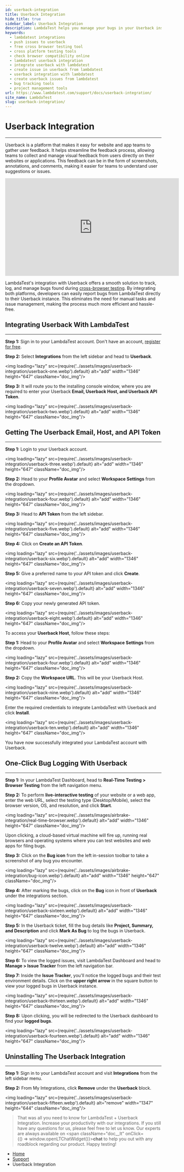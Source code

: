 ```yaml
---
id: userback-integration
title: Userback Integration
hide_title: true
sidebar_label: Userback Integration
description: LambdaTest helps you manage your bugs in your Userback instance in a single click. All the details you provide in LambdaTest like task list, assignee, title and description would automatically be presented in the project in your Userback instance.
keywords:
  - lambdatest integrations
  - push issues to userback
  - free cross browser testing tool
  - cross platform testing tools
  - check browser compatibility online
  - lambdatest userback integration
  - integrate userback with lambdatest
  - create issue in userback from lambdatest
  - userback integration with lambdatest
  - create userback issues from lambdatest
  - bug tracking tools
  - project management tools
url: https://www.lambdatest.com/support/docs/userback-integration/
site_name: LambdaTest
slug: userback-integration/
---
```


<script type="application/ld+json"
      dangerouslySetInnerHTML={{ __html: JSON.stringify({
       "@context": "https://schema.org",
        "@type": "BreadcrumbList",
        "itemListElement": [{
          "@type": "ListItem",
          "position": 1,
          "name": "LambdaTest",
          "item": "https://www.lambdatest.com"
        },{
          "@type": "ListItem",
          "position": 2,
          "name": "Support",
          "item": "https://www.lambdatest.com/support/docs/"
        },{
          "@type": "ListItem",
          "position": 3,
          "name": "Userback Integration",
          "item": "https://www.lambdatest.com/support/docs/userback-integration/"
        }]
      })
    }}
>,  <script type="application/ld+json">
    {
      "@context": "https://schema.org",
      "@type": "VideoObject",
      "name": "LambdaTest-Userback Integration | Log UI Bugs In A Single Click | LambdaTest Integrations🔗",
      "description": "Experience seamless bug tracking and improved collaboration with the effortless integration of LambdaTest and Userback.",
      "thumbnailUrl": "https://i.ytimg.com/vi/FuUuqsTrT2Y/default.jpg",
      "uploadDate": "2023-10-16",
      "duration": "PT3M59S",  
      "publisher": {
        "@type": "Organization",
        "name": "LambdaTest",
        "logo": {
          "@type": "ImageObject",
          "url": "https://www.lambdatest.com/resources/images/lambdatest-1-1.jpg",
          "width": 400,
          "height": 400
        }
      },
      "contentUrl": "https://www.youtube.com/watch?v=FuUuqsTrT2Y",
      "embedUrl": "https://www.youtube.com/embed/FuUuqsTrT2Y"
    }
    </script>






</script>

# Userback Integration
***

Userback is a platform that makes it easy for website and app teams to gather user feedback. It helps streamline the feedback process, allowing teams to collect and manage visual feedback from users directly on their websites or applications. This feedback can be in the form of screenshots, annotations, and comments, making it easier for teams to understand user suggestions or issues. 

<iframe width="560" height="315" src="https://www.youtube.com/embed/FuUuqsTrT2Y?si=TnFGpZk_YwGd1Vb8" title="YouTube video player" frameborder="0" allow="accelerometer; autoplay; clipboard-write; encrypted-media; gyroscope; picture-in-picture; web-share" allowfullscreen></iframe>

LambdaTest's integration with Userback offers a smooth solution to track, log, and manage bugs found during [cross-browser testing](https://www.lambdatest.com/). By integrating both platforms, developers can easily report bugs from LambdaTest directly to their Userback instance. This eliminates the need for manual tasks and issue management, making the process much more efficient and hassle-free.

## Integrating Userback With LambdaTest
***

**Step 1:** Sign in to your LambdaTest account. Don't have an account, [register for free](https://accounts.lambdatest.com/register).

**Step 2:** Select **Integrations** from the left sidebar and head to **Userback**.

<img loading="lazy" src={require('../assets/images/userback-integration/userback-one.webp').default} alt="add" width="1346" height="647" className="doc_img"/>

**Step 3:** It will route you to the installing console window, where you are required to enter your Userback **Email, Userback Host, and Userback API Token**.

<img loading="lazy" src={require('../assets/images/userback-integration/userback-two.webp').default} alt="add" width="1346" height="647" className="doc_img"/>

## Getting The Userback Email, Host, and API Token
***

**Step 1:** Login to your Userback account.

<img loading="lazy" src={require('../assets/images/userback-integration/userback-three.webp').default} alt="add" width="1346" height="647" className="doc_img"/>

**Step 2:** Head to your **Profile Avatar** and select **Workspace Settings** from the dropdown. 

<img loading="lazy" src={require('../assets/images/userback-integration/userback-four.webp').default} alt="add" width="1346" height="647" className="doc_img"/>

**Step 3:** Head to **API Token** from the left sidebar. 

<img loading="lazy" src={require('../assets/images/userback-integration/userback-five.webp').default} alt="add" width="1346" height="647" className="doc_img"/>

**Step 4:** Click on **Create an API Token**.

<img loading="lazy" src={require('../assets/images/userback-integration/userback-six.webp').default} alt="add" width="1346" height="647" className="doc_img"/>

**Step 5:** Give a preferred name to your API token and click **Create**.

<img loading="lazy" src={require('../assets/images/userback-integration/userback-seven.webp').default} alt="add" width="1346" height="647" className="doc_img"/>

**Step 6:** Copy your newly generated API token. 

<img loading="lazy" src={require('../assets/images/userback-integration/userback-eight.webp').default} alt="add" width="1346" height="647" className="doc_img"/>

To access your **Userback Host**, follow these steps:

**Step 1:** Head to your **Profile Avatar** and select **Workspace Settings** from the dropdown.

<img loading="lazy" src={require('../assets/images/userback-integration/userback-four.webp').default} alt="add" width="1346" height="647" className="doc_img"/>

**Step 2:** Copy the **Workspace URL**. This will be your Userback Host. 

<img loading="lazy" src={require('../assets/images/userback-integration/userback-nine.webp').default} alt="add" width="1346" height="647" className="doc_img"/>


Enter the required credentials to integrate LambdaTest with Userback and click **Install**.

<img loading="lazy" src={require('../assets/images/userback-integration/userback-ten.webp').default} alt="add" width="1346" height="647" className="doc_img"/>


You have now successfully integrated your LambdaTest account with Userback.

## One-Click Bug Logging With Userback
***

**Step 1:** In your LambdaTest Dashboard, head to **Real-Time Testing > Browser Testing** from the left navigation menu.

**Step 2:** To perform **live-interactive testing** of your website or a web app, enter the web URL, select the testing type (Desktop/Mobile), select the browser version, OS, and resolution, and click **Start**.

<img loading="lazy" src={require('../assets/images/airbrake-integration/real-time-browser.webp').default} alt="add" width="1346" height="647" className="doc_img"/>

Upon clicking, a cloud-based virtual machine will fire up, running real browsers and operating systems where you can test websites and web apps for filing bugs.

**Step 3:** Click on the **Bug icon** from the left in-session toolbar to take a screenshot of any bug you encounter. 

<img loading="lazy" src={require('../assets/images/airbrake-integration/bug-icon.webp').default} alt="add" width="1346" height="647" className="doc_img"/>

**Step 4:** After marking the bugs, click on the **Bug** icon in front of **Userback** under the integrations section.

<img loading="lazy" src={require('../assets/images/userback-integration/userback-sixteen.webp').default} alt="add" width="1346" height="647" className="doc_img"/>

**Step 5:** In the Userback ticket, fill the bug details like **Project, Summary, and Description** and click **Mark As Bug** to log the bugs in Userback.

<img loading="lazy" src={require('../assets/images/userback-integration/userback-twelve.webp').default} alt="add" width="1346" height="647" className="doc_img"/>

**Step 6:** To view the logged issues, visit LambdaTest Dashboard and head to **Manage > Issue Tracker** from the left navigation bar.


**Step 7:** Inside the **Issue Tracker**, you'll notice the logged bugs and their test environment details. Click on the **upper right arrow** in the square button to view your logged bugs in Userback instance.  

<img loading="lazy" src={require('../assets/images/userback-integration/userback-thirteen.webp').default} alt="add" width="1346" height="647" className="doc_img"/>

**Step 8:**  Upon clicking, you will be redirected to the Userback dashboard to find your **logged bugs**. 

<img loading="lazy" src={require('../assets/images/userback-integration/userback-fourteen.webp').default} alt="add" width="1346" height="647" className="doc_img"/>


## Uninstalling The Userback Integration

***

**Step 1:** Sign in to your LambdaTest account and visit **Integrations** from the left sidebar menu.

**Step 2:** From My Integrations, click **Remove** under the **Userback** block.

<img loading="lazy" src={require('../assets/images/userback-integration/userback-fifteen.webp').default} alt="remove" width="1347" height="644" className="doc_img"/>

> That was all you need to know for LambdaTest + Userback Integration. Increase your productivity with our integrations. If you still have any questions for us, please feel free to let us know. Our experts are always available on <span className="doc__lt" onClick={() => window.openLTChatWidget()}>**chat**</span> to help you out with any roadblock regarding our product. Happy testing!


<nav aria-label="breadcrumbs">
  <ul className="breadcrumbs">
    <li className="breadcrumbs__item">
      <a className="breadcrumbs__link" href="https://www.lambdatest.com">
        Home
      </a>
    </li>
    <li className="breadcrumbs__item">
      <a className="breadcrumbs__link" target="_self" href="https://www.lambdatest.com/support/docs/">
        Support
      </a>
    </li>
    <li className="breadcrumbs__item breadcrumbs__item--active">
      <span className="breadcrumbs__link">
        Userback Integration
      </span>
    </li>
  </ul>
</nav>